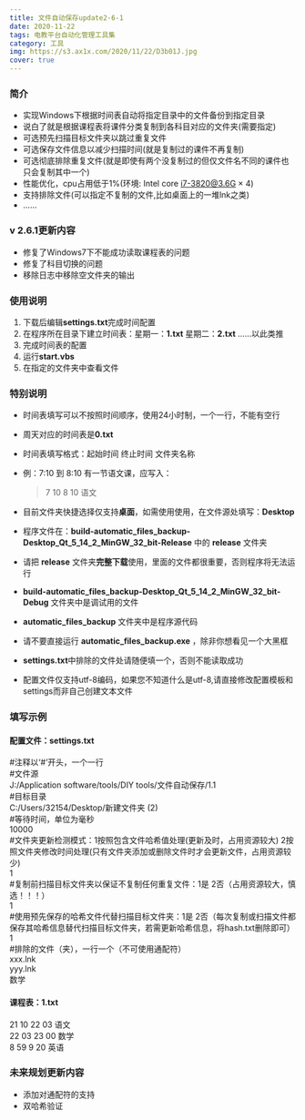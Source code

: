 ```yaml
---
title: 文件自动保存update2-6-1
date: 2020-11-22
tags: 电教平台自动化管理工具集
category: 工具
img: https://s3.ax1x.com/2020/11/22/D3b01J.jpg
cover: true
---
```

### 简介  
+ 实现Windows下根据时间表自动将指定目录中的文件备份到指定目录
+ 说白了就是根据课程表将课件分类复制到各科目对应的文件夹(需要指定)
+ 可选预先扫描目标文件夹以跳过重复文件
+ 可选保存文件信息以减少扫描时间(就是复制过的课件不再复制)
+ 可选彻底排除重复文件(就是即使有两个没复制过的但仅文件名不同的课件也只会复制其中一个)
+ 性能优化，cpu占用低于1%(环境: Intel core i7-3820@3.6G × 4)
+ 支持排除文件(可以指定不复制的文件,比如桌面上的一堆lnk之类)
+ ......

### v 2.6.1更新内容
+ 修复了Windows7下不能成功读取课程表的问题
+ 修复了科目切换的问题
+ 移除日志中移除空文件夹的输出

### 使用说明
1. 下载后编辑**settings.txt**完成时间配置
2. 在程序所在目录下建立时间表：星期一：**1.txt** 星期二：**2.txt** ……以此类推
3. 完成时间表的配置
4. 运行**start.vbs**
5. 在指定的文件夹中查看文件

### 特别说明
+ 时间表填写可以不按照时间顺序，使用24小时制，一个一行，不能有空行
+ 周天对应的时间表是**0.txt**
+ 时间表填写格式：起始时间 终止时间 文件夹名称
+ 例：7:10 到 8:10 有一节语文课，应写入：
    >7
    >10
    >8
    >10
    >语文
 
+ 目前文件夹快捷选择仅支持**桌面**，如需使用使用，在文件源处填写：**Desktop**
+ 程序文件在：**build-automatic_files_backup-Desktop_Qt_5_14_2_MinGW_32_bit-Release** 中的 **release** 文件夹
+ 请把 **release** 文件夹**完整下载**使用，里面的文件都很重要，否则程序将无法运行
+ **build-automatic_files_backup-Desktop_Qt_5_14_2_MinGW_32_bit-Debug** 文件夹中是调试用的文件
+ **automatic_files_backup** 文件夹中是程序源代码
+ 请不要直接运行 **automatic_files_backup.exe** ，除非你想看见一个大黑框
+ **settings.txt**中排除的文件处请随便填一个，否则不能读取成功
+ 配置文件仅支持utf-8编码，如果您不知道什么是utf-8,请直接修改配置模板和settings而非自己创建文本文件

### 填写示例

#### 配置文件：settings.txt
#注释以‘#’开头，一个一行  
#文件源  
J:/Application software/tools/DIY tools/文件自动保存/1.1  
#目标目录  
C:/Users/32154/Desktop/新建文件夹 (2)  
#等待时间，单位为毫秒  
10000  
#文件夹更新检测模式：1按照包含文件哈希值处理(更新及时，占用资源较大) 2按照文件夹修改时间处理(只有文件夹添加或删除文件时才会更新文件，占用资源较少)  
1  
#复制前扫描目标文件夹以保证不复制任何重复文件：1是  2否（占用资源较大，慎选！！！）  
1  
#使用预先保存的哈希文件代替扫描目标文件夹：1是  2否（每次复制或扫描文件都保存其哈希信息替代扫描目标文件夹，若需更新哈希信息，将hash.txt删除即可）  
1  
#排除的文件（夹），一行一个（不可使用通配符）  
xxx.lnk  
yyy.lnk  
数学  
#### 课程表：1.txt
21
10
22
03
语文  
22
03
23
00
数学  
8
59
9
20
英语

### 未来规划更新内容
+ 添加对通配符的支持
+ 双哈希验证